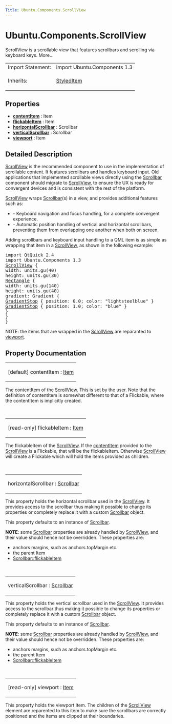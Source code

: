 ```yaml
---
Title: Ubuntu.Components.ScrollView
---
```


# Ubuntu.Components.ScrollView

<span class="subtitle"></span>
<!-- $$$ScrollView-brief -->
<p>ScrollView is a scrollable view that features scrollbars and scrolling via keyboard keys. More...</p>
<!-- @@@ScrollView -->
<table class="alignedsummary">
<tr><td class="memItemLeft rightAlign topAlign"> Import Statement:</td><td class="memItemRight bottomAlign"> import Ubuntu.Components 1.3</td></tr><tr><td class="memItemLeft rightAlign topAlign"> Inherits:</td><td class="memItemRight bottomAlign"> <p><a href="Ubuntu.Components.StyledItem.md">StyledItem</a></p>
</td></tr></table><ul>
</ul>
<h2 id="properties">Properties</h2>
<ul>
<li class="fn"><b><b><a href="#contentItem-prop">contentItem</a></b></b> : Item</li>
<li class="fn"><b><b><a href="#flickableItem-prop">flickableItem</a></b></b> : Item</li>
<li class="fn"><b><b><a href="#horizontalScrollbar-prop">horizontalScrollbar</a></b></b> : Scrollbar</li>
<li class="fn"><b><b><a href="#verticalScrollbar-prop">verticalScrollbar</a></b></b> : Scrollbar</li>
<li class="fn"><b><b><a href="#viewport-prop">viewport</a></b></b> : Item</li>
</ul>
<!-- $$$ScrollView-description -->
<h2 id="details">Detailed Description</h2>
</p>
<p><a href="index.html">ScrollView</a> is the recommended component to use in the implementation of scrollable content. It features scrollbars and handles keyboard input. Old applications that implemented scrollable views directly using the <a href="Ubuntu.Components.Scrollbar.md">Scrollbar</a> component should migrate to <a href="index.html">ScrollView</a>, to ensure the UX is ready for convergent devices and is consistent with the rest of the platform.</p>
<p><a href="index.html">ScrollView</a> wraps <a href="Ubuntu.Components.Scrollbar.md">Scrollbar</a>(s) in a view, and provides additional features such as:</p>
<ul>
<li>- Keyboard navigation and focus handling, for a complete convergent experience.</li>
<li>- Automatic position handling of vertical and horizontal scrollbars, preventing them from overlapping one another when both on screen.</li>
</ul>
<p>Adding scrollbars and keyboard input handling to a QML item is as simple as wrapping that item in a <a href="index.html">ScrollView</a>, as shown in the following example:</p>
<pre class="qml">import QtQuick 2.4
import Ubuntu.Components 1.3
<span class="type"><a href="index.html">ScrollView</a></span> {
<span class="name">width</span>: <span class="name">units</span>.<span class="name">gu</span>(<span class="number">40</span>)
<span class="name">height</span>: <span class="name">units</span>.<span class="name">gu</span>(<span class="number">30</span>)
<span class="type"><a href="QtQuick.Rectangle.md">Rectangle</a></span> {
<span class="name">width</span>: <span class="name">units</span>.<span class="name">gu</span>(<span class="number">140</span>)
<span class="name">height</span>: <span class="name">units</span>.<span class="name">gu</span>(<span class="number">40</span>)
<span class="name">gradient</span>: <span class="name">Gradient</span> {
<span class="type"><a href="QtQuick.GradientStop.md">GradientStop</a></span> { <span class="name">position</span>: <span class="number">0.0</span>; <span class="name">color</span>: <span class="string">&quot;lightsteelblue&quot;</span> }
<span class="type"><a href="QtQuick.GradientStop.md">GradientStop</a></span> { <span class="name">position</span>: <span class="number">1.0</span>; <span class="name">color</span>: <span class="string">&quot;blue&quot;</span> }
}
}
}</pre>
<p>NOTE: the items that are wrapped in the <a href="index.html">ScrollView</a> are reparanted to <a href="#viewport-prop">viewport</a>.</p>
<!-- @@@ScrollView -->
<h2>Property Documentation</h2>
<!-- $$$contentItem -->
<table class="qmlname"><tr valign="top" id="contentItem-prop"><td class="tblQmlPropNode"><p><span class="qmldefault">[default] </span><span class="name">contentItem</span> : <span class="type"><a href="QtQuick.Item.md">Item</a></span></p></td></tr></table><p>The contentItem of the <a href="index.html">ScrollView</a>. This is set by the user. Note that the definition of contentItem is somewhat different to that of a Flickable, where the contentItem is implicitly created.</p>
<!-- @@@contentItem -->
<br/>
<!-- $$$flickableItem -->
<table class="qmlname"><tr valign="top" id="flickableItem-prop"><td class="tblQmlPropNode"><p><span class="qmlreadonly">[read-only] </span><span class="name">flickableItem</span> : <span class="type"><a href="QtQuick.Item.md">Item</a></span></p></td></tr></table><p>The flickableItem of the <a href="index.html">ScrollView</a>. If the <a href="#contentItem-prop">contentItem</a> provided to the <a href="index.html">ScrollView</a> is a Flickable, that will be the flickableItem. Otherwise <a href="index.html">ScrollView</a> will create a Flickable which will hold the items provided as children.</p>
<!-- @@@flickableItem -->
<br/>
<!-- $$$horizontalScrollbar -->
<table class="qmlname"><tr valign="top" id="horizontalScrollbar-prop"><td class="tblQmlPropNode"><p><span class="name">horizontalScrollbar</span> : <span class="type"><a href="Ubuntu.Components.Scrollbar.md">Scrollbar</a></span></p></td></tr></table><p>This property holds the horizontal scrollbar used in the <a href="index.html">ScrollView</a>. It provides access to the scrollbar thus making it possible to change its properties or completely replace it with a custom <a href="Ubuntu.Components.Scrollbar.md">Scrollbar</a> object.</p>
<p>This property defaults to an instance of <a href="Ubuntu.Components.Scrollbar.md">Scrollbar</a>.</p>
<p><b>NOTE</b>: some <a href="Ubuntu.Components.Scrollbar.md">Scrollbar</a> properties are already handled by <a href="index.html">ScrollView</a>, and their value should hence not be overridden. These properties are:</p>
<ul>
<li>anchors margins, such as anchors.topMargin etc.</li>
<li>the parent Item</li>
<li><a href="Ubuntu.Components.Scrollbar.md#flickableItem-prop">Scrollbar::flickableItem</a></li>
</ul>
<!-- @@@horizontalScrollbar -->
<br/>
<!-- $$$verticalScrollbar -->
<table class="qmlname"><tr valign="top" id="verticalScrollbar-prop"><td class="tblQmlPropNode"><p><span class="name">verticalScrollbar</span> : <span class="type"><a href="Ubuntu.Components.Scrollbar.md">Scrollbar</a></span></p></td></tr></table><p>This property holds the vertical scrollbar used in the <a href="index.html">ScrollView</a>. It provides access to the scrollbar thus making it possible to change its properties or completely replace it with a custom <a href="Ubuntu.Components.Scrollbar.md">Scrollbar</a> object.</p>
<p>This property defaults to an instance of <a href="Ubuntu.Components.Scrollbar.md">Scrollbar</a>.</p>
<p><b>NOTE</b>: some <a href="Ubuntu.Components.Scrollbar.md">Scrollbar</a> properties are already handled by <a href="index.html">ScrollView</a>, and their value should hence not be overridden. These properties are:</p>
<ul>
<li>anchors margins, such as anchors.topMargin etc.</li>
<li>the parent Item</li>
<li><a href="Ubuntu.Components.Scrollbar.md#flickableItem-prop">Scrollbar::flickableItem</a></li>
</ul>
<!-- @@@verticalScrollbar -->
<br/>
<!-- $$$viewport -->
<table class="qmlname"><tr valign="top" id="viewport-prop"><td class="tblQmlPropNode"><p><span class="qmlreadonly">[read-only] </span><span class="name">viewport</span> : <span class="type"><a href="QtQuick.Item.md">Item</a></span></p></td></tr></table><p>This property holds the viewport Item. The children of the <a href="index.html">ScrollView</a> element are reparented to this item to make sure the scrollbars are correctly positioned and the items are clipped at their boundaries.</p>
<!-- @@@viewport -->
<br/>
